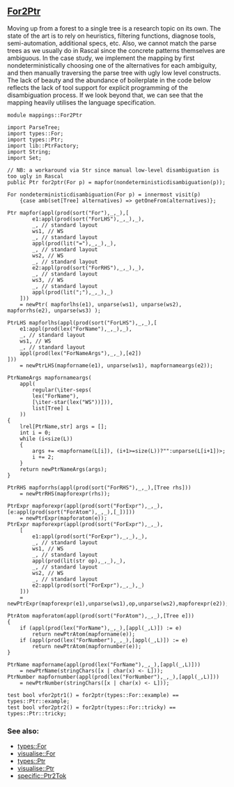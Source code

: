 ## [For2Ptr](https://github.com/grammarware/bx-parsing/blob/master/src/mappings/For2Ptr.rsc)

Moving up from a forest to a single tree is a research topic on its own.
The state of the art is to rely on heuristics, filtering functions, diagnose tools,
semi-automation, additional specs, etc.
Also, we cannot match the parse trees as we usually do in Rascal since the concrete patterns
themselves are ambiguous. In the case study, we implement the mapping by first nondeterministically
choosing one of the alternatives for each ambiguity, and then manually traversing the parse tree
with ugly low level constructs.
The lack of beauty and the abundance of boilerplate in the code below reflects the lack of
tool support for explicit programming of the disambiguation process.
If we look beyond that, we can see that the mapping heavily utilises the language specification.

```
module mappings::For2Ptr

import ParseTree;
import types::For;
import types::Ptr;
import lib::PtrFactory;
import String;
import Set;

// NB: a workaround via Str since manual low-level disambiguation is too ugly in Rascal
public Ptr for2ptr(For p) = mapfor(nondeterministicdisambiguation(p));

For nondeterministicdisambiguation(For p) = innermost visit(p)
    {case amb(set[Tree] alternatives) => getOneFrom(alternatives)};

Ptr mapfor(appl(prod(sort("For"),_,_),[
        e1:appl(prod(sort("ForLHS"),_,_),_),
        _, // standard layout
        ws1, // WS
        _, // standard layout
        appl(prod(lit("="),_,_),_),
        _, // standard layout
        ws2, // WS
        _, // standard layout
        e2:appl(prod(sort("ForRHS"),_,_),_),
        _, // standard layout
        ws3, // WS
        _, // standard layout
        appl(prod(lit(";"),_,_),_)
    ]))
    = newPtr( mapforlhs(e1), unparse(ws1), unparse(ws2), mapforrhs(e2), unparse(ws3) );

PtrLHS mapforlhs(appl(prod(sort("ForLHS"),_,_),[
    e1:appl(prod(lex("ForName"),_,_),_),
    _, // standard layout
    ws1, // WS
    _, // standard layout
    appl(prod(lex("ForNameArgs"),_,_),[e2])
]))
    = newPtrLHS(mapforname(e1), unparse(ws1), mapfornameargs(e2));

PtrNameArgs mapfornameargs(
    appl(
        regular(\iter-seps(
        lex("ForName"),
        [\iter-star(lex("WS"))])),
        list[Tree] L
    ))
{
    lrel[PtrName,str] args = [];
    int i = 0;
    while (i<size(L))
    {
        args += <mapforname(L[i]), (i+1>=size(L))?"":unparse(L[i+1])>;
        i += 2;
    }
    return newPtrNameArgs(args);
}
    
PtrRHS mapforrhs(appl(prod(sort("ForRHS"),_,_),[Tree rhs]))
    = newPtrRHS(mapforexpr(rhs)); 

PtrExpr mapforexpr(appl(prod(sort("ForExpr"),_,_),[e:appl(prod(sort("ForAtom"),_,_),[_])]))
    = newPtrExpr(mapforatom(e));
PtrExpr mapforexpr(appl(prod(sort("ForExpr"),_,_),
    [
        e1:appl(prod(sort("ForExpr"),_,_),_),
        _, // standard layout
        ws1, // WS
        _, // standard layout
        appl(prod(lit(str op),_,_),_),
        _, // standard layout
        ws2, // WS
        _, // standard layout
        e2:appl(prod(sort("ForExpr"),_,_),_)
    ]))
    = newPtrExpr(mapforexpr(e1),unparse(ws1),op,unparse(ws2),mapforexpr(e2));

PtrAtom mapforatom(appl(prod(sort("ForAtom"),_,_),[Tree e]))
{
    if (appl(prod(lex("ForName"),_,_),[appl(_,L)]) := e)
        return newPtrAtom(mapforname(e));
    if (appl(prod(lex("ForNumber"),_,_),[appl(_,L)]) := e)
        return newPtrAtom(mapfornumber(e));
}

PtrName mapforname(appl(prod(lex("ForName"),_,_),[appl(_,L)]))
    = newPtrName(stringChars([x | char(x) <- L]));
PtrNumber mapfornumber(appl(prod(lex("ForNumber"),_,_),[appl(_,L)]))
    = newPtrNumber(stringChars([x | char(x) <- L]));

test bool vfor2ptr1() = for2ptr(types::For::example) == types::Ptr::example;
test bool vfor2ptr2() = for2ptr(types::For::tricky) == types::Ptr::tricky;
```

### See also:
* [types::For](https://github.com/grammarware/bx-parsing/blob/master/src/types/For.rsc)
* [visualise::For](https://github.com/grammarware/bx-parsing/blob/master/src/visualise/For.rsc)
* [types::Ptr](https://github.com/grammarware/bx-parsing/blob/master/src/types/Ptr.rsc)
* [visualise::Ptr](https://github.com/grammarware/bx-parsing/blob/master/src/visualise/Ptr.rsc)
* [specific::Ptr2Tok](https://github.com/grammarware/bx-parsing/blob/master/src/specific/Ptr2Tok.rsc)
